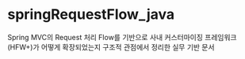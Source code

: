 # springRequestFlow_java
Spring MVC의 Request 처리 Flow를 기반으로 사내 커스터마이징 프레임워크(HFW+)가 어떻게 확장되었는지 구조적 관점에서 정리한 실무 기반 문서
